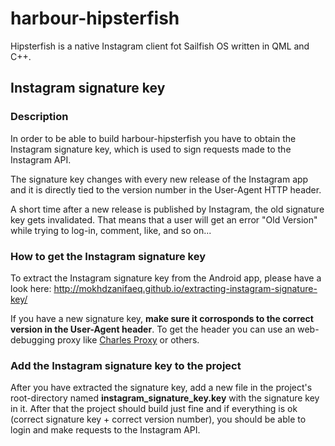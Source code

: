 # harbour-hipsterfish
Hipsterfish is a native Instagram client fot Sailfish OS written in QML and C++.

## Instagram signature key
### Description
In order to be able to build harbour-hipsterfish you have to obtain the Instagram signature key, which is used to sign requests made to the Instagram API.

The signature key changes with every new release of the Instagram app and it is directly tied to the version number in the User-Agent HTTP header.

A short time after a new release is published by Instagram, the old signature key gets invalidated. That means that a user will get an error "Old Version" while trying to log-in, comment, like, and so on...

### How to get the Instagram signature key
To extract the Instagram signature key from the Android app, please have a look here: http://mokhdzanifaeq.github.io/extracting-instagram-signature-key/

If you have a new signature key, **make sure it corrosponds to the correct version in the User-Agent header**.
To get the header you can use an web-debugging proxy like [Charles Proxy](https://www.charlesproxy.com/) or others.

### Add the Instagram signature key to the project
After you have extracted the signature key, add a new file in the project's root-directory named **instagram_signature_key.key** with the signature key in it.
After that the project should build just fine and if everything is ok (correct signature key + correct version number), you should be able to login and make requests to the Instagram API.
